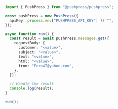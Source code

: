 <!-- Start SDK Example Usage [usage] -->
```typescript
import { PushPress } from "@pushpress/pushpress";

const pushPress = new PushPress({
  apiKey: process.env["PUSHPRESS_API_KEY"] ?? "",
});

async function run() {
  const result = await pushPress.messages.get({
    requestBody: {
      customer: "<value>",
      subject: "<value>",
      text: "<value>",
      html: "<value>",
      from: "Fern47@yahoo.com",
    },
  });

  // Handle the result
  console.log(result);
}

run();

```
<!-- End SDK Example Usage [usage] -->